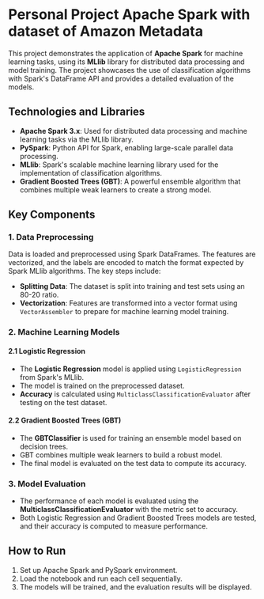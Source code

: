 
# Personal Project Apache Spark with dataset of Amazon Metadata

This project demonstrates the application of **Apache Spark** for machine learning tasks, using its **MLlib** library for distributed data processing and model training. The project showcases the use of classification algorithms with Spark's DataFrame API and provides a detailed evaluation of the models.

## Technologies and Libraries

- **Apache Spark 3.x**: Used for distributed data processing and machine learning tasks via the MLlib library.
- **PySpark**: Python API for Spark, enabling large-scale parallel data processing.
- **MLlib**: Spark's scalable machine learning library used for the implementation of classification algorithms.
- **Gradient Boosted Trees (GBT)**: A powerful ensemble algorithm that combines multiple weak learners to create a strong model.

## Key Components

### 1. Data Preprocessing
Data is loaded and preprocessed using Spark DataFrames. The features are vectorized, and the labels are encoded to match the format expected by Spark MLlib algorithms. The key steps include:
- **Splitting Data**: The dataset is split into training and test sets using an 80-20 ratio.
- **Vectorization**: Features are transformed into a vector format using `VectorAssembler` to prepare for machine learning model training.

### 2. Machine Learning Models

#### 2.1 Logistic Regression
- The **Logistic Regression** model is applied using `LogisticRegression` from Spark's MLlib.
- The model is trained on the preprocessed dataset.
- **Accuracy** is calculated using `MulticlassClassificationEvaluator` after testing on the test dataset.

#### 2.2 Gradient Boosted Trees (GBT)
- The **GBTClassifier** is used for training an ensemble model based on decision trees.
- GBT combines multiple weak learners to build a robust model.
- The final model is evaluated on the test data to compute its accuracy.

### 3. Model Evaluation
- The performance of each model is evaluated using the **MulticlassClassificationEvaluator** with the metric set to accuracy.
- Both Logistic Regression and Gradient Boosted Trees models are tested, and their accuracy is computed to measure performance.

## How to Run

1. Set up Apache Spark and PySpark environment.
2. Load the notebook and run each cell sequentially.
3. The models will be trained, and the evaluation results will be displayed.